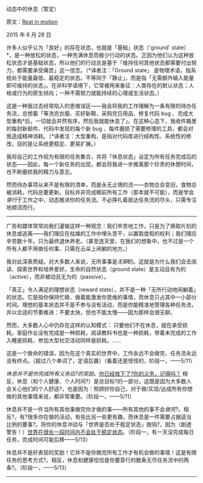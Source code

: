 动态中的休息（暂定）

原文：[Rest in motion](https://mindingourway.com/rest-in-motion/)

2015 年 6 月 28 日

许多人似乎认为「良好」的存在状态，也就是「基础」状态（'ground' state）*，是一种放松的状态，一种充满休息而极少行动的状态。正因为他们认为这种放松状态才是基础状态，所以他们的行动总是基于「维持任何其他状态都需要付出努力，都需要承受痛苦」这一信念。（*译者注：「Ground state」 是物理术语，指系统处于能量最低、最稳定的状态。不等同于「静止」，而是指「无需额外输入能量即可维持的状态」。在非科学语境下，它常被用来象征：人类存在的默认状态；人格或行为的原生倾向；一种不需努力就能持续的心理或生活状态。）

这是一种我过去经常陷入的思维误区——我会将我的工作理解为一条有限的待办任务流，总想着「等洗完衣服、买好新鞋、采购完日用品、修复代码 bug 、完成大型重构*后，一切就会井然有序，然后我就能休息了」。在这种心态下，我收件箱里的每封新邮件、代码中发现的每个新 bug 、每件磨损了需要修理的工具，都会对我造成精神消耗。（*译者注：大型重构，是指对代码库进行结构性、系统性的修改，目的是让系统更稳定、更易扩展。）

我将自己的工作视为有限的任务集合，并将「休息状态」设定为所有任务完成后的状态——因此，每一个新任务的出现，都会将我进一步推离那个珍贵的休憩时间，也不断磨损我的精力与意志。

然而待办事项从来不是有限的清单，而是永无止境的流——衣物总会变旧，食物总被消耗，代码总要更新。目标并非完成眼前所有工作（那本就不可能），而是学会*穿行*于工作之中，动态推进你的任务流。不必挣扎着抵达任务流的尽头，只需专注地顺流而行。

------

广告和媒体常常向我们灌输这样一种观念：我们辛苦地工作，只是为了换取片刻的休息或逃离——我们理应在枯燥的工作中埋头苦干，以赢取度假的权利；我们理应辛劳数十年，只为最终退休养老。（甚至连天堂，在我们的想象中，也不过是一个所有人都不用做任何事、只需在云朵上闲躺的地方。）

我对此深表质疑。对大多数人来说，无所事事是*无聊*的。这就是为什么我们会去阅读、探索世界和培养爱好。生命的自然状态（ground state）是主动且有为的（active），而非被动且无为的（passive）。

「真正」令人满足的理想状态（reward state），并不是一种「无所行动地闲躺着」的状态。它是指你保持忙碌、做着能激发你思维的事情，而休息只占其中一小部分时间。理想的基本状态并不是不参与没有活动，而是你能精准地管理各种任务流，并以合适的节奏推进：不要太快，但也不能太慢——因为那样会很无聊。

然而，大多数人心中仍存在这样的认知模式： 只要他们不在休息，就在承受损耗。家庭作业没有完成是一种损耗，阅读教科书也是一种损耗，带着未完成的工作入睡是损耗，参加大型社交活动同样是损耗。……

这是一个致命的错误，因为在这个真实的世界中，工作永远不会做完，任务流永远没有终点。（超过八个单词了，定语后置）（看着还是怪怪的，阶段一，——5/11）

*休息并不是你完成所有义务后?的奖励。*[你已经放下了?你的义务，记得吗？](https://mindingourway.com/not-because-you-should/) 相反，休息（和个人健康、个人时间?）是总目标?的一部分。这既是因为大多数人会关心他们的个人舒适?，也是因为：照顾好你自己，对于做/实现/达成所有你想做的其他事情来说，都非常重要。（阶段一，——5/11）

休息并不是一件当所有其他事做完你才做的事——所有其他的事不会*做完*?。相反?，有?很多你在做的活动，有些比另一些更有趣，而休息是一件需要占据适当比例的要事?。将你的休息冲动与「世界是否处于稳定状态」脱钩?，因为（剧透警告！）[世界在很长一段时间内不会处于稳定状态](https://mindingourway.com/the-value-of-a-life/)。（阶段一，有一天没完成每日任务，完成时间可能后移——5/13）

休息并不是好表现的奖励！它并不是你做完所有工作才有机会做的事情！这是有限任务的思考方式?。相反，休息和健康恰恰是你要穿行的数条无尽任务流中的两条?。（阶段一，——5/13）

------